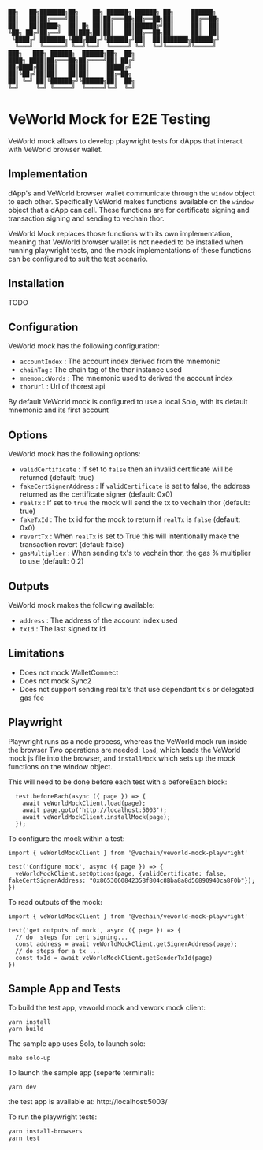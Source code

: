 
```
██╗   ██╗███████╗██╗    ██╗ ██████╗ ██████╗ ██╗     ██████╗ 
██║   ██║██╔════╝██║    ██║██╔═══██╗██╔══██╗██║     ██╔══██╗
██║   ██║█████╗  ██║ █╗ ██║██║   ██║██████╔╝██║     ██║  ██║
╚██╗ ██╔╝██╔══╝  ██║███╗██║██║   ██║██╔══██╗██║     ██║  ██║
 ╚████╔╝ ███████╗╚███╔███╔╝╚██████╔╝██║  ██║███████╗██████╔╝
  ╚═══╝  ╚══════╝ ╚══╝╚══╝  ╚═════╝ ╚═╝  ╚═╝╚══════╝╚═════╝ 
███╗   ███╗ ██████╗  ██████╗██╗  ██╗                        
████╗ ████║██╔═══██╗██╔════╝██║ ██╔╝                        
██╔████╔██║██║   ██║██║     █████╔╝                         
██║╚██╔╝██║██║   ██║██║     ██╔═██╗                         
██║ ╚═╝ ██║╚██████╔╝╚██████╗██║  ██╗                        
╚═╝     ╚═╝ ╚═════╝  ╚═════╝╚═╝  ╚═╝                                                                                        
 ```                            

# VeWorld Mock for E2E Testing

VeWorld mock allows to develop playwright tests for dApps that interact with VeWorld browser wallet.  

## Implementation

dApp's and VeWorld browser wallet communicate through the `window` object to each other. Specifically
VeWorld makes functions available on the `window` object that a dApp can call. These functions
are for certificate signing and transaction signing and sending to vechain thor.

VeWorld Mock replaces those functions with its own implementation, meaning that VeWorld browser wallet
is not needed to be installed when running playwright tests, and the mock implementations of these
functions can be configured to suit the test scenario.

## Installation

TODO

## Configuration

VeWorld mock has the following configuration:

- `accountIndex` : The account index derived from the mnemonic
- `chainTag` : The chain tag of the thor instance used
- `mnemonicWords` : The mnemonic used to derived the account index
- `thorUrl` : Url of thorest api

By default VeWorld mock is configured to use a local Solo, with its default mnemonic and its first account

## Options

VeWorld mock has the following options:

- `validCertificate` : If set to `false` then an invalid certificate will be returned (default: true)
- `fakeCertSignerAddress` : If `validCertificate` is set to false, the address returned as the certificate signer (default: 0x0)
- `realTx` : If set to `true` the mock will send the tx to vechain thor (default: true)
- `fakeTxId` :  The tx id for the mock to return if `realTx` is `false` (default: 0x0)
- `revertTx` : When `realTx` is set to True this will intentionally make the transaction revert (defaul: false)
- `gasMultiplier` : When sending tx's to vechain thor, the gas % multiplier to use (default: 0.2)

## Outputs

VeWorld mock makes the following available:

- `address` : The address of the account index used
- `txId` : The last signed tx id

## Limitations

- Does not mock WalletConnect
- Does not mock Sync2
- Does not support sending real tx's that use dependant tx's or delegated gas fee

## Playwright

Playwright runs as a node process, whereas the VeWorld mock run inside the browser 
Two operations are needed: `load`, which loads the VeWorld mock js file into the browser, and `installMock` which sets up the mock functions on the window object. 

This will need to be done before each test with a beforeEach block:

```
  test.beforeEach(async ({ page }) => {
    await veWorldMockClient.load(page);
    await page.goto('http://localhost:5003');
    await veWorldMockClient.installMock(page);
  });
```

To configure the mock within a test:

```
import { veWorldMockClient } from '@vechain/veworld-mock-playwright'

test('Configure mock', async ({ page }) => { 
  veWorldMockClient.setOptions(page, {validCertificate: false, fakeCertSignerAddress: "0x865306084235Bf804c8Bba8a8d56890940ca8F0b"});
})
```

To read outputs of the mock:

```
import { veWorldMockClient } from '@vechain/veworld-mock-playwright'

test('get outputs of mock', async ({ page }) => { 
  // do  steps for cert signing...
  const address = await veWorldMockClient.getSignerAddress(page);
  // do steps for a tx ...
  const txId = await veWorldMockClient.getSenderTxId(page)
})
```

## Sample App and Tests

To build the test app, veworld mock and vework mock client:

`yarn install`  
`yarn build`

The sample app uses Solo, to launch solo:

`make solo-up`

To launch the sample app (seperte terminal):

`yarn dev`

the test app is available at: http://localhost:5003/

To run the playwright tests:

`yarn install-browsers`  
`yarn test`












